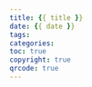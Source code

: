 ```yaml
---
title: {{ title }}
date: {{ date }}
tags: 
categories: 
toc: true
copyright: true
qrcode: true
---
```


